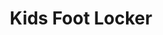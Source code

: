 ---
title: "Kids Foot Locker"
url: /chicago/kids-foot-locker-south-cottage-grove-avenue/
shop: shoes
---